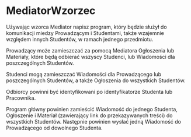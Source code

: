 # MediatorWzorzec
Używając wzorca Mediator napisz program, który będzie służył do komunikacji miedzy Prowadzącym i Studentami, także wzajemnie względem innych Studentów, w ramach jednego przedmiotu.

Prowadzący może zamieszczać za pomocą Mediatora Ogłoszenia lub Materiały, które będą odbierać wszyscy Studenci, lub Wiadomości dla poszczególnych Studentów. 

Studenci mogą zamieszczać Wiadomości dla Prowadzącego lub poszczególnych Studentów, a także Ogłoszenia do wszystkich Studentów.

Odbiorcy powinni być identyfikowani po identyfikatorze Studenta lub Pracownika.

Program główny powinien zamieścić Wiadomość do jednego Studenta, Ogłoszenie i Materiał (zawierający link do przekazywanych treści) do wszystkich Studentów. Następnie powinien wysłać jedną Wiadomość do Prowadzącego od dowolnego Studenta.
